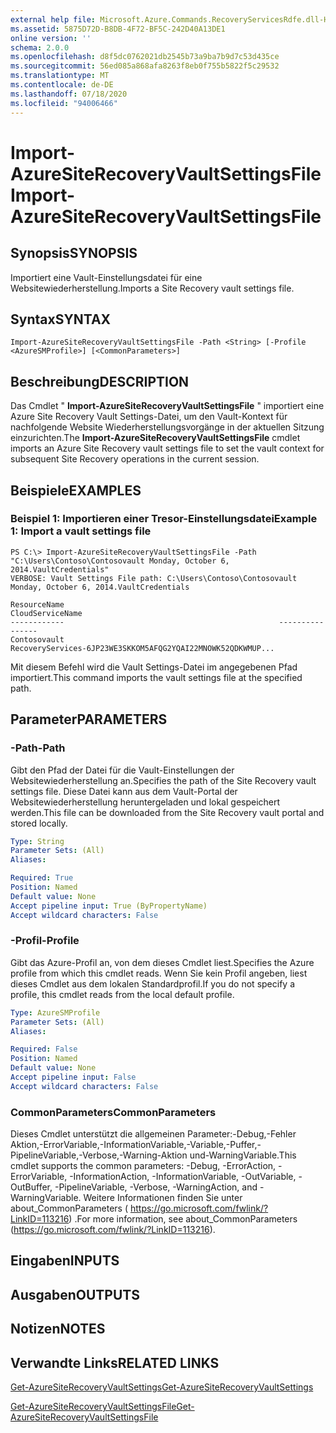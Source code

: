 ```yaml
---
external help file: Microsoft.Azure.Commands.RecoveryServicesRdfe.dll-Help.xml
ms.assetid: 5875D72D-B8DB-4F72-BF5C-242D40A13DE1
online version: ''
schema: 2.0.0
ms.openlocfilehash: d8f5dc0762021db2545b73a9ba7b9d7c53d435ce
ms.sourcegitcommit: 56ed085a868afa8263f8eb0f755b5822f5c29532
ms.translationtype: MT
ms.contentlocale: de-DE
ms.lasthandoff: 07/18/2020
ms.locfileid: "94006466"
---
```

# <span data-ttu-id="f1775-101">Import-AzureSiteRecoveryVaultSettingsFile</span><span class="sxs-lookup"><span data-stu-id="f1775-101">Import-AzureSiteRecoveryVaultSettingsFile</span></span>

## <span data-ttu-id="f1775-102">Synopsis</span><span class="sxs-lookup"><span data-stu-id="f1775-102">SYNOPSIS</span></span>
<span data-ttu-id="f1775-103">Importiert eine Vault-Einstellungsdatei für eine Websitewiederherstellung.</span><span class="sxs-lookup"><span data-stu-id="f1775-103">Imports a Site Recovery vault settings file.</span></span>

## <span data-ttu-id="f1775-104">Syntax</span><span class="sxs-lookup"><span data-stu-id="f1775-104">SYNTAX</span></span>

```
Import-AzureSiteRecoveryVaultSettingsFile -Path <String> [-Profile <AzureSMProfile>] [<CommonParameters>]
```

## <span data-ttu-id="f1775-105">Beschreibung</span><span class="sxs-lookup"><span data-stu-id="f1775-105">DESCRIPTION</span></span>
<span data-ttu-id="f1775-106">Das Cmdlet " **Import-AzureSiteRecoveryVaultSettingsFile** " importiert eine Azure Site Recovery Vault Settings-Datei, um den Vault-Kontext für nachfolgende Website Wiederherstellungsvorgänge in der aktuellen Sitzung einzurichten.</span><span class="sxs-lookup"><span data-stu-id="f1775-106">The **Import-AzureSiteRecoveryVaultSettingsFile** cmdlet imports an Azure Site Recovery vault settings file to set the vault context for subsequent Site Recovery operations in the current session.</span></span>

## <span data-ttu-id="f1775-107">Beispiele</span><span class="sxs-lookup"><span data-stu-id="f1775-107">EXAMPLES</span></span>

### <span data-ttu-id="f1775-108">Beispiel 1: Importieren einer Tresor-Einstellungsdatei</span><span class="sxs-lookup"><span data-stu-id="f1775-108">Example 1: Import a vault settings file</span></span>
```
PS C:\> Import-AzureSiteRecoveryVaultSettingsFile -Path "C:\Users\Contoso\Contosovault Monday, October 6, 2014.VaultCredentials"
VERBOSE: Vault Settings File path: C:\Users\Contoso\Contosovault Monday, October 6, 2014.VaultCredentials

ResourceName                                                CloudServiceName
------------                                                ----------------
Contosovault                                                RecoveryServices-6JP23WE3SKKOM5AFQG2YQAI22MNOWK52QDKWMUP...
```

<span data-ttu-id="f1775-109">Mit diesem Befehl wird die Vault Settings-Datei im angegebenen Pfad importiert.</span><span class="sxs-lookup"><span data-stu-id="f1775-109">This command imports the vault settings file at the specified path.</span></span>

## <span data-ttu-id="f1775-110">Parameter</span><span class="sxs-lookup"><span data-stu-id="f1775-110">PARAMETERS</span></span>

### <span data-ttu-id="f1775-111">-Path</span><span class="sxs-lookup"><span data-stu-id="f1775-111">-Path</span></span>
<span data-ttu-id="f1775-112">Gibt den Pfad der Datei für die Vault-Einstellungen der Websitewiederherstellung an.</span><span class="sxs-lookup"><span data-stu-id="f1775-112">Specifies the path of the Site Recovery vault settings file.</span></span>
<span data-ttu-id="f1775-113">Diese Datei kann aus dem Vault-Portal der Websitewiederherstellung heruntergeladen und lokal gespeichert werden.</span><span class="sxs-lookup"><span data-stu-id="f1775-113">This file can be downloaded from the Site Recovery vault portal and stored locally.</span></span>

```yaml
Type: String
Parameter Sets: (All)
Aliases: 

Required: True
Position: Named
Default value: None
Accept pipeline input: True (ByPropertyName)
Accept wildcard characters: False
```

### <span data-ttu-id="f1775-114">-Profil</span><span class="sxs-lookup"><span data-stu-id="f1775-114">-Profile</span></span>
<span data-ttu-id="f1775-115">Gibt das Azure-Profil an, von dem dieses Cmdlet liest.</span><span class="sxs-lookup"><span data-stu-id="f1775-115">Specifies the Azure profile from which this cmdlet reads.</span></span>
<span data-ttu-id="f1775-116">Wenn Sie kein Profil angeben, liest dieses Cmdlet aus dem lokalen Standardprofil.</span><span class="sxs-lookup"><span data-stu-id="f1775-116">If you do not specify a profile, this cmdlet reads from the local default profile.</span></span>

```yaml
Type: AzureSMProfile
Parameter Sets: (All)
Aliases: 

Required: False
Position: Named
Default value: None
Accept pipeline input: False
Accept wildcard characters: False
```

### <span data-ttu-id="f1775-117">CommonParameters</span><span class="sxs-lookup"><span data-stu-id="f1775-117">CommonParameters</span></span>
<span data-ttu-id="f1775-118">Dieses Cmdlet unterstützt die allgemeinen Parameter:-Debug,-Fehler Aktion,-ErrorVariable,-InformationVariable,-Variable,-Puffer,-PipelineVariable,-Verbose,-Warning-Aktion und-WarningVariable.</span><span class="sxs-lookup"><span data-stu-id="f1775-118">This cmdlet supports the common parameters: -Debug, -ErrorAction, -ErrorVariable, -InformationAction, -InformationVariable, -OutVariable, -OutBuffer, -PipelineVariable, -Verbose, -WarningAction, and -WarningVariable.</span></span> <span data-ttu-id="f1775-119">Weitere Informationen finden Sie unter about_CommonParameters ( https://go.microsoft.com/fwlink/?LinkID=113216) .</span><span class="sxs-lookup"><span data-stu-id="f1775-119">For more information, see about_CommonParameters (https://go.microsoft.com/fwlink/?LinkID=113216).</span></span>

## <span data-ttu-id="f1775-120">Eingaben</span><span class="sxs-lookup"><span data-stu-id="f1775-120">INPUTS</span></span>

## <span data-ttu-id="f1775-121">Ausgaben</span><span class="sxs-lookup"><span data-stu-id="f1775-121">OUTPUTS</span></span>

## <span data-ttu-id="f1775-122">Notizen</span><span class="sxs-lookup"><span data-stu-id="f1775-122">NOTES</span></span>

## <span data-ttu-id="f1775-123">Verwandte Links</span><span class="sxs-lookup"><span data-stu-id="f1775-123">RELATED LINKS</span></span>

[<span data-ttu-id="f1775-124">Get-AzureSiteRecoveryVaultSettings</span><span class="sxs-lookup"><span data-stu-id="f1775-124">Get-AzureSiteRecoveryVaultSettings</span></span>](./Get-AzureSiteRecoveryVaultSettings.md)

[<span data-ttu-id="f1775-125">Get-AzureSiteRecoveryVaultSettingsFile</span><span class="sxs-lookup"><span data-stu-id="f1775-125">Get-AzureSiteRecoveryVaultSettingsFile</span></span>](./Get-AzureSiteRecoveryVaultSettingsFile.md)


